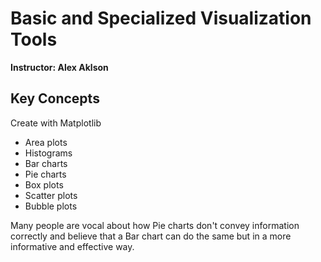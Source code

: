 # Basic and Specialized Visualization Tools

**Instructor: Alex Aklson**

## Key Concepts

Create with Matplotlib
- Area plots
- Histograms
- Bar charts
- Pie charts
- Box plots
- Scatter plots
- Bubble plots

Many people are vocal about how Pie charts don't convey information correctly and believe that a Bar chart can do the same but in a more informative and effective way.